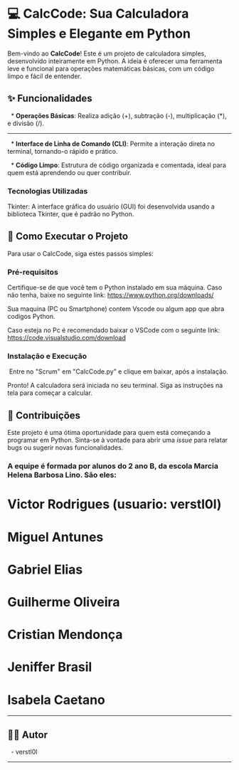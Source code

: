 # 💻 CalcCode: Sua Calculadora Simples e Elegante em Python



Bem-vindo ao **CalcCode**\! Este é um projeto de calculadora simples, desenvolvido inteiramente em Python. A ideia é oferecer uma ferramenta leve e funcional para operações matemáticas básicas, com um código limpo e fácil de entender.



## ✨ Funcionalidades



  * **Operações Básicas**: Realiza adição (+), subtração (-), multiplicação (\*), e divisão (/).
  * ****

  * **Interface de Linha de Comando (CLI)**: Permite a interação direta no terminal, tornando-o rápido e prático.

  * **Código Limpo**: Estrutura de código organizada e comentada, ideal para quem está aprendendo ou quer contribuir.

  
### Tecnologias Utilizadas

Tkinter: A interface gráfica do usuário (GUI) foi desenvolvida usando a biblioteca Tkinter, que é padrão no Python.


## 🚀 Como Executar o Projeto



Para usar o CalcCode, siga estes passos simples:



### Pré-requisitos



Certifique-se de que você tem o Python instalado em sua máquina. Caso não tenha, baixe no seguinte link: https://www.python.org/downloads/

Sua maquina (PC ou Smartphone) contem Vscode ou algum app que abra codigos Python.

Caso esteja no Pc é recomendado baixar o VSCode com o seguinte link: https://code.visualstudio.com/download



### Instalação e Execução

 Entre no "Scrum" em "CalcCode.py" e clique em baixar, após a instalação. 

Pronto\! A calculadora será iniciada no seu terminal. Siga as instruções na tela para começar a calcular.



## 🤝 Contribuições



Este projeto é uma ótima oportunidade para quem está começando a programar em Python. Sinta-se à vontade para abrir uma *issue* para relatar bugs ou sugerir novas funcionalidades.



### A equipe é formada por alunos do 2 ano B, da escola Marcia Helena Barbosa Lino. São eles:

# Victor Rodrigues (usuario: verstl0l)

# Miguel Antunes

# Gabriel Elias 

# Guilherme Oliveira

# Cristian Mendonça 

# Jeniffer Brasil

# Isabela Caetano 



-----





## 👨‍💻 Autor



  - verstl0l



-----

